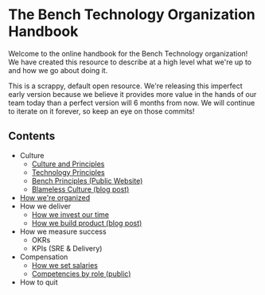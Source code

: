 # The Bench Technology Organization Handbook

Welcome to the online handbook for the Bench Technology organization! We have created this resource to describe at a high level what we're up to and how we go about doing it.

This is a scrappy, default open resource. We're releasing this imperfect early version because we believe it provides more value in the hands of our team today than a perfect version will 6 months from now. We will continue to iterate on it forever, so keep an eye on those commits!

## Contents

- Culture
  - [Culture and Principles](culture-and-principles.md)
  - [Technology Principles](technology-principles.md)
  - [Bench Principles (Public Website)](https://bench.co/go/culture)
  - [Blameless Culture (blog post)](https://medium.com/bench-engineering/breaking-good-55fed1d81aac)
- [How we're organized](how-were-organized.md)
- How we deliver
  - [How we invest our time](how-we-invest-our-time.md)
  - [How we build product (blog post)](https://medium.com/lifeatbench/how-we-build-product-at-bench-a095d7f62872)
- How we measure success
  - OKRs
  - KPIs (SRE & Delivery)
- Compensation
  - [How we set salaries](how-we-set-salaries.md)
  - [Competencies by role (public)](https://docs.google.com/spreadsheets/d/1rV2q8TJaY8gHhuAhXaHBLJdld3XLdJG-UbL706SkCAY/edit#gid=221997572)
- How to quit

